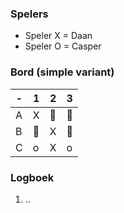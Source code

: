 ### Spelers
- Speler X = Daan
- Speler O = Casper

### Bord (simple variant)
| - | 1 | 2 | 3 |
|---|---|---|---|
| A |X|🔲|🔲|
| B |🔲|X|🔲|
| C |o|X|o|

### Logboek
1. ..